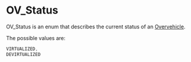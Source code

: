 # OV\_Status

OV\_Status is an enum that describes the current status of an [Overvehicle](overvehicle.md).

The possible values are:

```csharp
VIRTUALIZED, 
DEVIRTUALIZED
```
